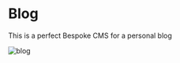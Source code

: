 # Blog
This is a perfect Bespoke CMS for a personal blog

![blog](https://user-images.githubusercontent.com/30505428/42966281-877a0134-8b94-11e8-8b95-af463db805a1.jpg)
